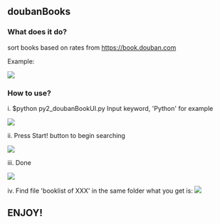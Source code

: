 ## doubanBooks


### What does it do?
sort books based on rates from https://book.douban.com

Example:

![](https://raw.githubusercontent.com/Rafael-Cheng/doubanBooks/master/4.png)


### How to use?
i. $python py2_doubanBookUI.py
Input keyword, 'Python' for example

![](https://raw.githubusercontent.com/Rafael-Cheng/doubanBooks/master/1.png)

ii. Press Start! button to begin searching

![](https://raw.githubusercontent.com/Rafael-Cheng/doubanBooks/master/2.png)

iii. Done

![](https://raw.githubusercontent.com/Rafael-Cheng/doubanBooks/master/3.png)

iv. Find file 'booklist of XXX' in the same folder
what you get is:
![](https://raw.githubusercontent.com/Rafael-Cheng/doubanBooks/master/4.png)


## ENJOY!

